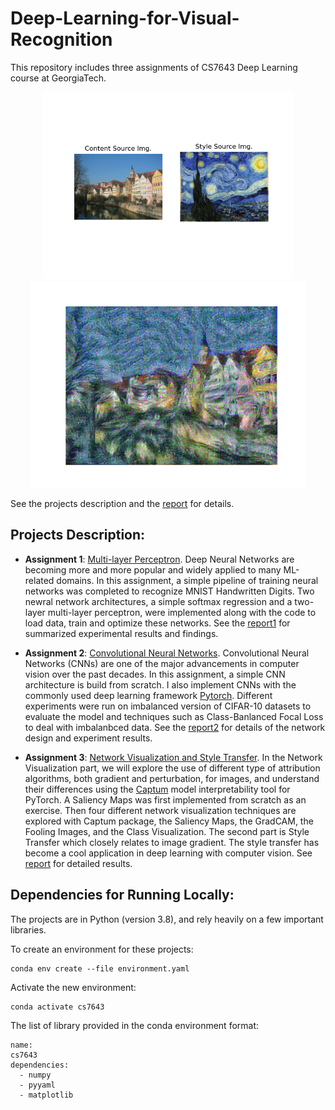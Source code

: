 # Deep-Learning-for-Visual-Recognition
 
This repository includes three assignments of CS7643 Deep Learning course at GeorgiaTech.

<div align=center><img src="assignment3/styles_images/starry_tubingen_before.png" height="300"><img src="assignment3/styles_images/starry_tubingen.png" height="330"><div align=left>

See the projects description and the [report](assignment3/report-a3-cpeng78.pdf) for details.


## Projects Description: 
- **Assignment 1**: [Multi-layer Perceptron](assignment1). Deep Neural Networks are becoming more and more popular and widely applied to many ML-related domains. In this assignment, a simple pipeline of training neural networks was completed to recognize MNIST Handwritten Digits. Two newral network architectures, a simple softmax regression and a two-layer multi-layer perceptron, were implemented along with the code to load data, train and optimize these networks. See the [report1](assignment1/report-a1-cpeng78.pdf) for summarized experimental results and findings.

- **Assignment 2**: [Convolutional Neural Networks](assignment2). Convolutional Neural Networks (CNNs) are one of the major advancements in computer vision over the past decades. In this assignment, a simple CNN architecture is build from scratch. I also implement CNNs with the commonly used deep learning framework [Pytorch](https://pytorch.org/). Different experiments were run on imbalanced version of CIFAR-10 datasets to evaluate the model and techniques such as Class-Banlanced Focal Loss to deal with imbalanbced data. See the [report2](assignment2/report-a2-cpeng78.pdf) for details of the network design and experiment results.

- **Assignment 3**: [Network Visualization and Style Transfer](assignment3). In the Network Visualization part, we will explore the use of different type of attribution algorithms, both gradient and perturbation, for images, and understand their differences using the [Captum](https://captum.ai/) model interpretability tool for PyTorch. A Saliency Maps was first implemented from scratch as an exercise. Then four different network visualization techniques are explored with Captum package, the Saliency Maps, the GradCAM, the Fooling Images, and the Class Visualization. The second part is Style Transfer which closely relates to image gradient. The style transfer has become a cool application in deep learning with computer vision. See [report](assignment3/report-a3-cpeng78.pdf) for detailed results.

## Dependencies for Running Locally:

The projects are in Python (version 3.8), and rely heavily on a few important libraries.

To create an environment for these projects:
```
conda env create --file environment.yaml
```
Activate the new environment:
```
conda activate cs7643
```
The list of library provided in the conda environment format:
```
name:
cs7643
dependencies:
  - numpy
  - pyyaml
  - matplotlib
```
